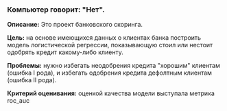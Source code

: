 ### Компьютер говорит: "Нет".

**Описание:** Это проект банковского скоринга. 

**Цель:** на основе имеющихся данных о клиентах банка построить модель логистической регрессии, показывающую стоил или нестоит одобрять кредит какому-либо клиенту.

**Проблемы:** нужно избегать неодобрения кредита "хорошим" клиентам (ошибка I рода), и избегать одобрения кредита дефолтным клиентам (ошибка II рода).

**Критерий оценивания:** оценкой качества модели выступала метрика roc_auc
